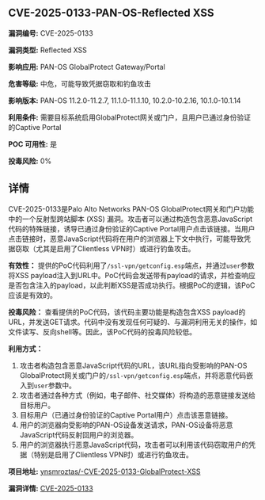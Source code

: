 ## CVE-2025-0133-PAN-OS-Reflected XSS

**漏洞编号:** CVE-2025-0133

**漏洞类型:** Reflected XSS

**影响应用:** PAN-OS GlobalProtect Gateway/Portal

**危害等级:** 中危，可能导致凭据窃取和钓鱼攻击

**影响版本:** PAN-OS 11.2.0-11.2.7, 11.1.0-11.1.10, 10.2.0-10.2.16, 10.1.0-10.1.14

**利用条件:** 需要目标系统启用GlobalProtect网关或门户，且用户已通过身份验证的Captive Portal

**POC 可用性:** 是

**投毒风险:** 0%

## 详情

CVE-2025-0133是Palo Alto Networks PAN-OS GlobalProtect网关和门户功能中的一个反射型跨站脚本 (XSS) 漏洞。攻击者可以通过构造包含恶意JavaScript代码的特殊链接，诱导已通过身份验证的Captive Portal用户点击该链接。当用户点击链接时，恶意JavaScript代码将在用户的浏览器上下文中执行，可能导致凭据窃取（尤其是启用了Clientless VPN时）或进行钓鱼攻击。

**有效性：**
提供的PoC代码利用了`/ssl-vpn/getconfig.esp`端点，并通过`user`参数将XSS payload注入到URL中。PoC代码会发送带有payload的请求，并检查响应是否包含注入的payload，以此判断XSS是否成功执行。根据PoC的逻辑，该PoC应该是有效的。

**投毒风险：**
查看提供的PoC代码，该代码主要功能是构造包含XSS payload的URL，并发送GET请求。代码中没有发现任何可疑的、与漏洞利用无关的操作，如文件读写、反向shell等。因此，该PoC代码的投毒风险较低。

**利用方式：**
1.  攻击者构造包含恶意JavaScript代码的URL，该URL指向受影响的PAN-OS GlobalProtect网关或门户的`/ssl-vpn/getconfig.esp`端点，并将恶意代码嵌入到`user`参数中。
2.  攻击者通过各种方式（例如，电子邮件、社交媒体）将构造的恶意链接发送给目标用户。
3.  目标用户（已通过身份验证的Captive Portal用户）点击该恶意链接。
4.  用户的浏览器向受影响的PAN-OS设备发送请求，PAN-OS设备将恶意JavaScript代码反射回用户的浏览器。
5.  用户的浏览器执行恶意JavaScript代码，攻击者可以利用该代码窃取用户的凭据（特别是启用了Clientless VPN时）或进行钓鱼攻击。

**项目地址:** [ynsmroztas/-CVE-2025-0133-GlobalProtect-XSS](https://github.com/ynsmroztas/-CVE-2025-0133-GlobalProtect-XSS)

**漏洞详情:** [CVE-2025-0133](https://nvd.nist.gov/vuln/detail/CVE-2025-0133)